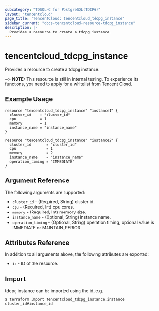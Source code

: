 ```yaml
---
subcategory: "TDSQL-C for PostgreSQL(TDCPG)"
layout: "tencentcloud"
page_title: "TencentCloud: tencentcloud_tdcpg_instance"
sidebar_current: "docs-tencentcloud-resource-tdcpg_instance"
description: |-
  Provides a resource to create a tdcpg instance.
---
```


# tencentcloud_tdcpg_instance

Provides a resource to create a tdcpg instance.

~> **NOTE:** This resource is still in internal testing. To experience its functions, you need to apply for a whitelist from Tencent Cloud.

## Example Usage

```hcl
resource "tencentcloud_tdcpg_instance" "instance1" {
  cluster_id    = "cluster_id"
  cpu           = 1
  memory        = 1
  instance_name = "instance_name"
}

resource "tencentcloud_tdcpg_instance" "instance2" {
  cluster_id       = "cluster_id"
  cpu              = 1
  memory           = 2
  instance_name    = "instance_name"
  operation_timing = "IMMEDIATE"
}
```

## Argument Reference

The following arguments are supported:

* `cluster_id` - (Required, String) cluster id.
* `cpu` - (Required, Int) cpu cores.
* `memory` - (Required, Int) memory size.
* `instance_name` - (Optional, String) instance name.
* `operation_timing` - (Optional, String) operation timing, optional value is IMMEDIATE or MAINTAIN_PERIOD.

## Attributes Reference

In addition to all arguments above, the following attributes are exported:

* `id` - ID of the resource.



## Import

tdcpg instance can be imported using the id, e.g.
```
$ terraform import tencentcloud_tdcpg_instance.instance cluster_id#instance_id
```

